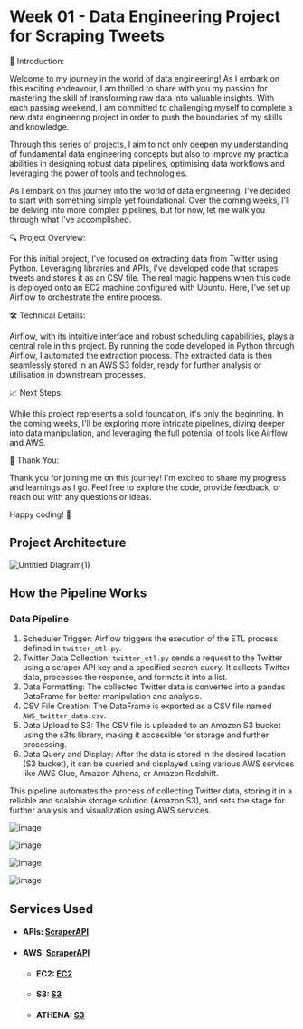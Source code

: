 # Week 01 - Data Engineering Project for Scraping Tweets

🚀 Introduction:

Welcome to my journey in the world of data engineering! As I embark on this exciting endeavour, I am thrilled to share with you my passion for mastering the skill of transforming raw data into valuable insights. With each passing weekend, I am committed to challenging myself to complete a new data engineering project in order to push the boundaries of my skills and knowledge.

Through this series of projects, I aim to not only deepen my understanding of fundamental data engineering concepts but also to improve my practical abilities in designing robust data pipelines, optimising data workflows and leveraging the power of tools and technologies.

As I embark on this journey into the world of data engineering, I've decided to start with something simple yet foundational. Over the coming weeks, I'll be delving into more complex pipelines, but for now, let me walk you through what I've accomplished.

🔍 Project Overview:

For this initial project, I've focused on extracting data from Twitter using Python. Leveraging libraries and APIs, I've developed code that scrapes tweets and stores it as an CSV file. The real magic happens when this code is deployed onto an EC2 machine configured with Ubuntu. Here, I've set up Airflow to orchestrate the entire process. 

🛠️ Technical Details:

Airflow, with its intuitive interface and robust scheduling capabilities, plays a central role in this project. By running the code developed in Python through Airflow, I automated the extraction process. The extracted data is then seamlessly stored in an AWS S3 folder, ready for further analysis or utilisation in downstream processes.

📈 Next Steps:

While this project represents a solid foundation, it's only the beginning. In the coming weeks, I'll be exploring more intricate pipelines, diving deeper into data manipulation, and leveraging the full potential of tools like Airflow and AWS.

🙏 Thank You:

Thank you for joining me on this journey! I'm excited to share my progress and learnings as I go. Feel free to explore the code, provide feedback, or reach out with any questions or ideas.

Happy coding! 🌟

## Project Architecture
![Untitled Diagram(1)](https://github.com/andreisacal/W01-DE-Twtitter-Scraping/assets/166915179/9a1ab56b-c312-44ab-8709-0b4dab061113)

## How the Pipeline Works

### Data Pipeline

1. Scheduler Trigger: Airflow triggers the execution of the ETL process defined in `twitter_etl.py`.
2. Twitter Data Collection: `twitter_etl.py` sends a request to the Twitter using a scraper API key and a specified search query. It collects Twitter data, processes the response, and formats it into a list.
3. Data Formatting: The collected Twitter data is converted into a pandas DataFrame for better manipulation and analysis.
4. CSV File Creation: The DataFrame is exported as a CSV file named `AWS_twitter_data.csv`.
5. Data Upload to S3: The CSV file is uploaded to an Amazon S3 bucket using the s3fs library, making it accessible for storage and further processing.
6. Data Query and Display: After the data is stored in the desired location (S3 bucket), it can be queried and displayed using various AWS services like AWS Glue, Amazon Athena, or Amazon Redshift.

This pipeline automates the process of collecting Twitter data, storing it in a reliable and scalable storage solution (Amazon S3), and sets the stage for further analysis and visualization using AWS services.

![image](https://github.com/andreisacal/W01-DE-Twtitter-Scraping/assets/166915179/8ed80ce7-efe6-4401-b631-a30023d9c418)

![image](https://github.com/andreisacal/W01-DE-Twtitter-Scraping/assets/166915179/57ad291b-cd9c-4ff5-a1d7-1289fc57b567)

![image](https://github.com/andreisacal/W01-DE-Twtitter-Scraping/assets/166915179/52f3a0a6-1859-4510-bc59-ea9d33ec851f)

![image](https://github.com/andreisacal/W01-DE-Twtitter-Scraping/assets/166915179/68de744a-0268-449d-9bf9-4f35c0754c6b)

## Services Used

- #### APIs: [ScraperAPI](https://www.scraperapi.com/)
- #### AWS: [ScraperAPI](https://www.scraperapi.com/)
  - #### EC2: [EC2](https://aws.amazon.com/ec2/)
  - #### S3: [S3](https://aws.amazon.com/s3/)
  - #### ATHENA: [S3](https://aws.amazon.com/athena/)
